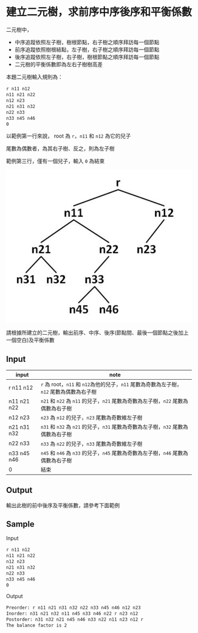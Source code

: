 # 建立二元樹，求前序中序後序和平衡係數

二元樹中，

- 中序追蹤依照左子樹，樹根節點，右子樹之順序拜訪每一個節點
- 前序追蹤依照樹根結點，左子樹，右子樹之順序拜訪每一個節點
- 後序追蹤依照左子樹，右子樹，樹根節點之順序拜訪每一個節點
- 二元樹的平衡係數即為左右子樹樹高差

本題二元樹輸入規則為：

```
r n11 n12
n11 n21 n22
n12 n23
n21 n31 n32
n22 n33
n33 n45 n46
0
```

以範例第一行來說， root 為 `r`，`n11` 和 `n12` 為它的兒子

尾數為偶數者，為其右子樹、反之，則為左子樹

範例第三行，僅有一個兒子，輸入 `0` 為結束

![binary tree](./images/binary_tree_2.png)

請根據所建立的二元樹，輸出前序、中序、後序(節點間、最後一個節點之後加上一個空白)及平衡係數

## Input

| input       | note                                                                                      |
| ----------- | ----------------------------------------------------------------------------------------- |
| r n11 n12   | `r` 為 root，`n11` 和 `n12`為他的兒子，`n11` 尾數為奇數為左子樹，`n12` 尾數為偶數為右子樹 |
| n11 n21 n22 | `n21` 和 `n22` 為 `n11` 的兒子，`n21` 尾數為奇數為左子樹，`n22` 尾數為偶數為右子樹        |
| n12 n23     | `n23` 為 `n12` 的兒子，`n23` 尾數為奇數維左子樹                                           |
| n21 n31 n32 | `n31` 和 `n32` 為 `n21` 的兒子，`n31` 尾數為奇數為左子樹，`n32` 尾數為偶數為右子樹        |
| n22 n33     | `n33` 為 `n22` 的兒子，`n33` 尾數為奇數維左子樹                                           |
| n33 n45 n46 | `n45` 和 `n46` 為 `n33` 的兒子，`n45` 尾數為奇數為左子樹，`n46` 尾數為偶數為右子樹        |
| 0           | 結束                                                                                      |

## Output

輸出此樹的前中後序及平衡係數，請參考下面範例

## Sample

Input

```
r n11 n12
n11 n21 n22
n12 n23
n21 n31 n32
n22 n33
n33 n45 n46
0

```

Output

```
Preorder: r n11 n21 n31 n32 n22 n33 n45 n46 n12 n23
Inorder: n31 n21 n32 n11 n45 n33 n46 n22 r n23 n12
Postorder: n31 n32 n21 n45 n46 n33 n22 n11 n23 n12 r
The balance factor is 2

```
